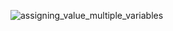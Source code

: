 
![assigning_value_multiple_variables](https://user-images.githubusercontent.com/82834644/116386728-e9a5f080-a7ce-11eb-8873-dae361550c08.PNG)
